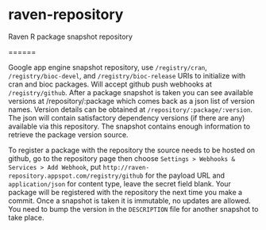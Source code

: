 # raven-repository
Raven R package snapshot repository

======

Google app engine snapshot repository, use `/registry/cran`, `/registry/bioc-devel`,
and `/registry/bioc-release` URIs to initialize with cran and bioc packages. Will
accept github push webhooks at `/registry/github`. After a package snapshot is
taken you can see available versions at /repository/:package which comes back as a
json list of version names. Version details can be obtained at
`/repository/:package/:version`. The json will contain satisfactory dependency
versions (if there are any) available via this repository. The snapshot contains
enough information to retrieve the package version source.

To register a package with the repository the source needs to be hosted on github, go
to the repository page then choose `Settings > Webhooks & Services > Add Webhook`, put
`http://raven-repository.appspot.com/registry/github` for the payload URL and
`application/json` for content type, leave the secret field blank. Your package will
be registered with the repository the next time you make a commit. Once a snapshot is
taken it is immutable, no updates are allowed. You need to bump the version in the
`DESCRIPTION` file for another snapshot to take place.

